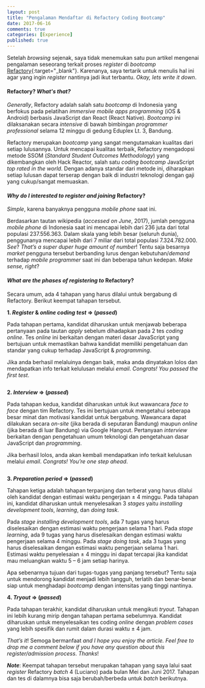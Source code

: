 ```yaml
---
layout: post
title: "Pengalaman Mendaftar di Refactory Coding Bootcamp"
date: 2017-06-16
comments: true
categories: [Experience]
published: true
---
```


Setelah *browsing* sejenak, saya tidak menemukan satu pun artikel mengenai pengalaman seseorang terkait proses *register* di *bootcamp* [Refactory](https://refactory.id/){:target="_blank"}. Karenanya, saya tertarik untuk menulis hal ini agar yang ingin *register* nantinya jadi ikut terbantu. *Okay, lets write it down*.

#### Refactory? *What's that?*

*Generally*, Refactory adalah salah satu *bootcamp* di Indonesia yang berfokus pada pelatihan *immersive mobile apps programming* (iOS & Android) berbasis JavaScript dan React (React Native). *Bootcamp* ini dilaksanakan secara *intensive* di bawah bimbingan *programmer professional* selama 12 minggu di gedung Eduplex Lt. 3, Bandung.

Refactory merupakan *bootcamp* yang sangat mengutamakan kualitas dari setiap lulusannya. Untuk mencapai kualitas terbaik, Refactory mengadopsi metode SSOM (*Standard Student Outcomes Methodology*) yang dikembangkan oleh Hack Reactor, salah satu *coding bootcamp* JavaScript *top rated in the world*. Dengan adanya standar dari metode ini, diharapkan setiap lulusan dapat terserap dengan baik di industri teknologi dengan gaji yang cukup/sangat memuaskan.

#### *Why do I interested to register and joining* Refactory?

*Simple*, karena banyaknya pengguna *mobile phone* saat ini.

Berdasarkan tautan wikipedia (*accessed on June*, 2017), jumlah pengguna *mobile phone* di Indonesia saat ini mencapai lebih dari 236 juta dari total populasi 237.556.363. Dalam skala yang lebih besar (seluruh dunia), penggunanya mencapai lebih dari 7 miliar dari total populasi 7.324.782.000. *See*? *That’s a super duper huge amount of number*! Tentu saja besarnya *market* pengguna tersebut berbanding lurus dengan kebutuhan/*demand* terhadap *mobile programmer* saat ini dan beberapa tahun kedepan. *Make sense, right*?

#### *What are the phases of registering to* Refactory?

Secara umum, ada 4 tahapan yang harus dilalui untuk bergabung di Refactory. Berikut keempat tahapan tersebut.

**1. *Register* & *online coding test* => (*passed*)**

Pada tahapan pertama, kandidat diharuskan untuk menjawab beberapa pertanyaan pada tautan *apply* sebelum dihadapkan pada 2 tes *coding online*. Tes *online* ini berkaitan dengan materi dasar JavaScript yang bertujuan untuk memastikan bahwa kandidat memiliki pengetahuan dan standar yang cukup terhadap JavaScript & *programming*.

Jika anda berhasil melaluinya dengan baik, maka anda dinyatakan lolos dan mendapatkan info terkait kelulusan melalui *email*. *Congrats! You passed the first test*.

<img src="{{ '/assets/img/passing-the-first-test.png' | prepend: site.baseurl }}" alt="">

**2. *Interview* => (*passed*)**

Pada tahapan kedua, kandidat diharuskan untuk ikut wawancara *face to face* dengan tim Refactory. Tes ini bertujuan untuk mengetahui seberapa besar minat dan motivasi kandidat untuk bergabung. Wawancara dapat dilakukan secara *on-site* (jika berada di seputaran Bandung) maupun *online* (jika berada di luar Bandung) via Google Hangout. Pertanyaan *interview* berkaitan dengan pengetahuan umum teknologi dan pengetahuan dasar JavaScript dan *programming*.

Jika berhasil lolos, anda akan kembali mendapatkan info terkait kelulusan melalui *email*. *Congrats! You’re one step ahead*.

<img src="{{ '/assets/img/passing-the-second-test.png' | prepend: site.baseurl }}" alt="">

**3. *Preparation period* => (*passed*)**

Tahapan ketiga adalah tahapan terpanjang dan terberat yang harus dilalui oleh kandidat dengan estimasi waktu pengerjaan ± 4 minggu. Pada tahapan ini, kandidat diharuskan untuk menyelesaikan 3 *stages* yaitu *installing development tools*, *learning*, dan *doing task*.

Pada *stage installing development tools*, ada 7 tugas yang harus diselesaikan dengan estimasi waktu pengerjaan selama 1 hari. Pada *stage learning*, ada 9 tugas yang harus diselesaikan dengan estimasi waktu pengerjaan selama 4 minggu. Pada *stage doing task*, ada 3 tugas yang harus diselesaikan dengan estimasi waktu pengerjaan selama 1 hari. Estimasi waktu penyelesaian ± 4 minggu ini dapat tercapai jika kandidat mau meluangkan waktu 5 – 6 jam setiap harinya.

Apa sebenarnya tujuan dari tugas-tugas yang panjang tersebut? Tentu saja untuk mendorong kandidat menjadi lebih tangguh, terlatih dan benar-benar siap untuk menghadapi *bootcamp* dengan intensitas yang tinggi nantinya.

**4. *Tryout* => (*passed*)**

Pada tahapan terakhir, kandidat diharuskan untuk mengikuti *tryout*. Tahapan ini lebih kurang mirip dengan tahapan pertama sebelumnya. Kandidat diharuskan untuk menyelesaikan tes coding *online* dengan *problem cases* yang lebih spesifik dan rumit dalam durasi waktu ± 4 jam.

*That’s it*! Semoga bermanfaat *and I hope you enjoy the article. Feel free to drop me a comment below if you have any question about this register/admission process*. *Thanks*!

***Note***: Keempat tahapan tersebut merupakan tahapan yang saya lalui saat *register* Refactory *batch* 4 (Luciano) pada bulan Mei dan Juni 2017. Tahapan dan tes di dalamnya bisa saja berubah/berbeda untuk *batch* berikutnya.
